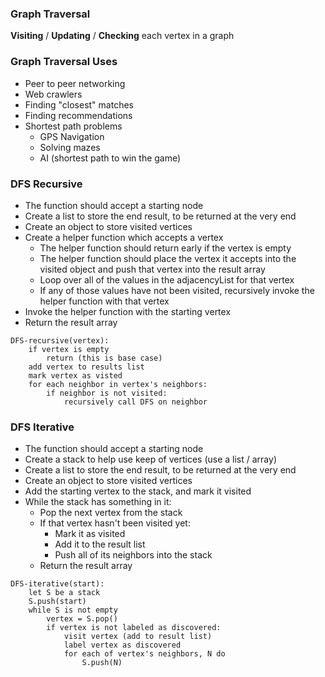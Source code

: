 ### Graph Traversal

**Visiting** / **Updating** / **Checking** each vertex in a graph

### Graph Traversal Uses

-   Peer to peer networking
-   Web crawlers
-   Finding "closest" matches
-   Finding recommendations
-   Shortest path problems
    -   GPS Navigation
    -   Solving mazes
    -   AI (shortest path to win the game)

### DFS Recursive

-   The function should accept a starting node
-   Create a list to store the end result, to be returned at the very end
-   Create an object to store visited vertices
-   Create a helper function which accepts a vertex
    -   The helper function should return early if the vertex is empty
    -   The helper function should place the vertex it accepts into the visited object and push that vertex into the result array
    -   Loop over all of the values in the adjacencyList for that vertex
    -   If any of those values have not been visited, recursively invoke the helper function with that vertex
-   Invoke the helper function with the starting vertex
-   Return the result array

```
DFS-recursive(vertex):
    if vertex is empty
        return (this is base case)
    add vertex to results list
    mark vertex as visted
    for each neighbor in vertex's neighbors:
        if neighbor is not visited:
            recursively call DFS on neighbor
```

### DFS Iterative

-   The function should accept a starting node
-   Create a stack to help use keep of vertices (use a list / array)
-   Create a list to store the end result, to be returned at the very end
-   Create an object to store visited vertices
-   Add the starting vertex to the stack, and mark it visited
-   While the stack has something in it:
    -   Pop the next vertex from the stack
    -   If that vertex hasn't been visited yet:
        -   Mark it as visited
        -   Add it to the result list
        -   Push all of its neighbors into the stack
    -   Return the result array

```
DFS-iterative(start):
    let S be a stack
    S.push(start)
    while S is not empty
        vertex = S.pop()
        if vertex is not labeled as discovered:
            visit vertex (add to result list)
            label vertex as discovered
            for each of vertex's neighbors, N do
                S.push(N)
```
